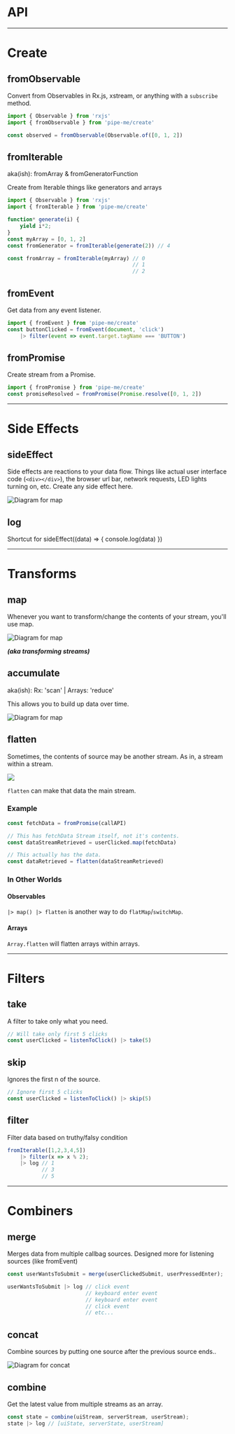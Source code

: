 # API

-----

# Create

## fromObservable

Convert from Observables in Rx.js, xstream, or anything with a `subscribe` method.

```js
import { Observable } from 'rxjs'
import { fromObservable } from 'pipe-me/create'

const observed = fromObservable(Observable.of([0, 1, 2])
```

## fromIterable

aka(ish): fromArray & fromGeneratorFunction

Create from Iterable things like generators and arrays
```js
import { Observable } from 'rxjs'
import { fromIterable } from 'pipe-me/create'

function* generate(i) {
    yield i*2;
}
const myArray = [0, 1, 2]
const fromGenerator = fromIterable(generate(2)) // 4

const fromArray = fromIterable(myArray) // 0
                                        // 1
                                        // 2
```

## fromEvent

Get data from any event listener.

```js
import { fromEvent } from 'pipe-me/create'
const buttonClicked = fromEvent(document, 'click')
    |> filter(event => event.target.tagName === 'BUTTON')
```

## fromPromise

Create stream from a Promise.

```js
import { fromPromise } from 'pipe-me/create'
const promiseResolved = fromPromise(Promise.resolve([0, 1, 2])
```

-----

# Side Effects

## sideEffect

Side effects are reactions to your data flow. Things like actual
user interface code (`<div></div>`), the browser url bar, network requests,
LED lights turning on, etc. Create any side effect here.

![Diagram for map](https://github.com/sartaj/pipe-me/blob/master/docs/assets/diagrams/sideEffect.png?raw=true)

## log

Shortcut for sideEffect((data) => { console.log(data) })

-----

# Transforms

## map

Whenever you want to transform/change the contents of your stream, you'll use map.

![Diagram for map](https://github.com/sartaj/pipe-me/blob/master/docs/assets/diagrams/map.png?raw=true)

***(aka transforming streams)***

## accumulate

aka(ish): Rx: 'scan' | Arrays: 'reduce'

This allows you to build up data over time.

![Diagram for map](https://github.com/sartaj/pipe-me/blob/master/docs/assets/diagrams/accumulate.png?raw=true)

## flatten

Sometimes, the contents of source may be another stream. As in, a stream within a stream.

![](https://github.com/sartaj/pipe-me/blob/master/docs/assets/memes/stream-in-stream.jpg?raw=true)

`flatten` can make that data the main stream.

### Example

```javascript
const fetchData = fromPromise(callAPI)

// This has fetchData Stream itself, not it's contents.
const dataStreamRetrieved = userClicked.map(fetchData)

// This actually has the data.
const dataRetrieved = flatten(dataStreamRetrieved)
```

### In Other Worlds

#### Observables

`|> map() |> flatten` is another way to do `flatMap`/`switchMap`.

#### Arrays

`Array.flatten` will flatten arrays within arrays.

-----

# Filters

## take

A filter to take only what you need.

```javascript
// Will take only first 5 clicks
const userClicked = listenToClick() |> take(5)
```

## skip

Ignores the first n of the source.

```javascript
// Ignore first 5 clicks
const userClicked = listenToClick() |> skip(5)
```

## filter

Filter data based on truthy/falsy condition

```javascript
fromIterable([1,2,3,4,5])
    |> filter(x => x % 2);
    |> log // 1
           // 3
           // 5
```

-----

# Combiners

## merge

Merges data from multiple callbag sources. Designed more for listening sources (like fromEvent)

```js
const userWantsToSubmit = merge(userClickedSubmit, userPressedEnter);

userWantsToSubmit |> log // click event
                         // keyboard enter event
                         // keyboard enter event
                         // click event
                         // etc...
```

## concat

Combine sources by putting one source after the previous source ends..

![Diagram for concat](https://github.com/sartaj/pipe-me/blob/master/docs/assets/diagrams/concat.png?raw=true)

## combine

Get the latest value from multiple streams as an array.

```javascript
const state = combine(uiStream, serverStream, userStream);
state |> log // [uiState, serverState, userStream]
```
